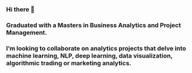 ### Hi there 👋

### Graduated with a Masters in Business Analytics and Project Management.

### I’m looking to collaborate on analytics projects that delve into machine learning, NLP, deep learning, data visualization, algorithmic trading or marketing analytics.


<!--
**ShaileshRY/ShaileshRY** is a ✨ _special_ ✨ repository because its `README.md` (this file) appears on your GitHub profile.

Here are some ideas to get you started:

- 🔭 I’m currently working on ...
- 🌱 I’m currently learning ...
- 👯 I’m looking to collaborate on ...
- 🤔 I’m looking for help with ...
- 💬 Ask me about ...
- 📫 How to reach me: ...
- 😄 Pronouns: ...
- ⚡ Fun fact: ...
-->
